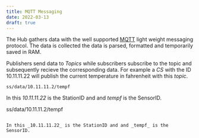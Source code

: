 ```yaml
---
title: MQTT Messaging
date: 2022-03-13
draft: true
---
```

The Hub gathers data with the well supported [MQTT](https://mqtt.org)
light weight messaging protocol. The data is collected the data is
parsed, formatted and temporarily saved in RAM.

Publishers send data to _Topics_ while subscribers subscribe to the
topic and subsequently recieve the corresponding data.  For example a
_CS_ with the ID 10.11.11.22 will publish the current temperature in
fahrenheit with this _topic_.

```
ss/data/10.11.11.2/tempf
```

In this _10.11.11.22_ is the StationID and and _tempf_ is the
SensorID. 


ss/data/10.11.11.2/tempf
```

In this _10.11.11.22_ is the StationID and and _tempf_ is the
SensorID. 

